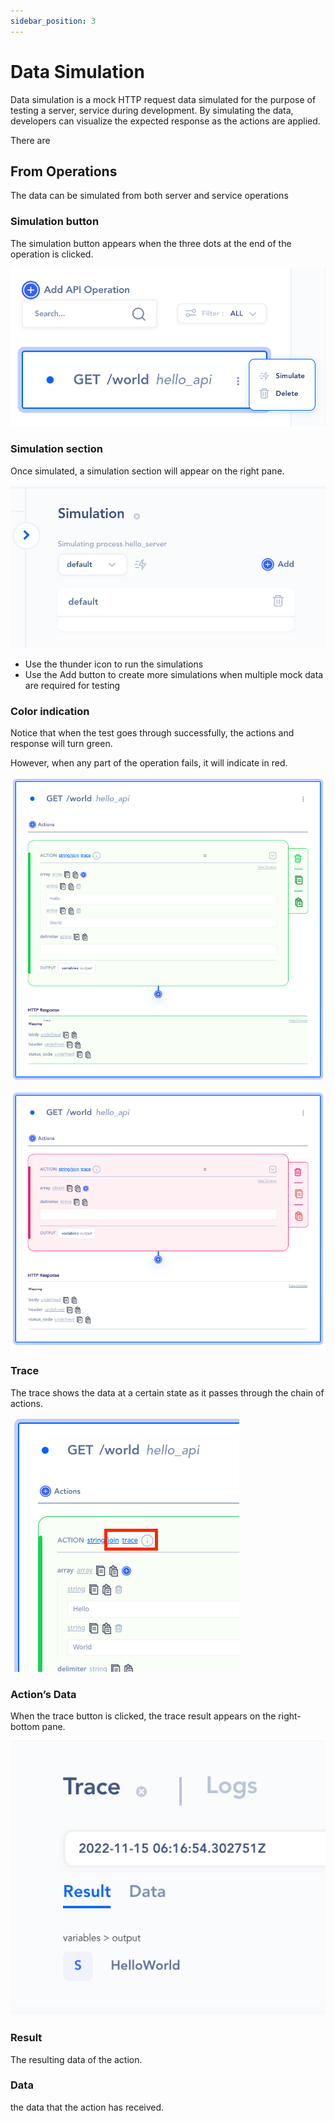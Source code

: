 ```yaml
---
sidebar_position: 3
---
```

# Data Simulation

Data simulation is a mock HTTP request data simulated for the purpose of testing a server, service during development.  By simulating the data, developers can visualize the expected response as the actions are applied.

There are 

## From Operations

The data can be simulated from both server and service operations

### Simulation button

The simulation button appears when the three dots at the end of the operation is clicked.

![Untitled](Untitled.png)

### Simulation section

Once simulated, a simulation section will appear on the right pane.

![Untitled](Untitled1.png)

- Use the thunder icon to run the simulations
- Use the Add button to create more simulations when multiple mock data are required for testing

### Color indication

Notice that when the test goes through successfully, the actions and response will turn green.

However, when any part of the operation fails, it will indicate in red.

![Untitled](Untitled%202.png)

![Untitled](Untitled%203.png)

### Trace

The trace shows the data at a certain state as it passes through the chain of actions.

![Screen Shot 2022-11-14 at 10.17.05 PM.png](Screen_Shot_2022-11-14_at_10.17.05_PM.png)

### Action’s Data

When the trace button is clicked, the trace result appears on the right-bottom pane.

![Untitled](Untitled%204.png)

### Result

The resulting data of the action.

### Data

the data that the action has received.